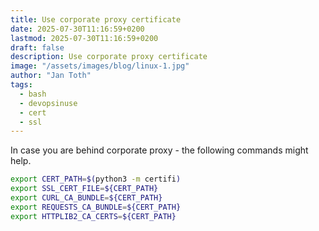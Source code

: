 ```yaml
---
title: Use corporate proxy certificate
date: 2025-07-30T11:16:59+0200
lastmod: 2025-07-30T11:16:59+0200
draft: false
description: Use corporate proxy certificate
image: "/assets/images/blog/linux-1.jpg"
author: "Jan Toth"
tags:
  - bash
  - devopsinuse
  - cert
  - ssl
---
```



In case you are behind corporate proxy - the following commands might help.

```bash
export CERT_PATH=$(python3 -m certifi)
export SSL_CERT_FILE=${CERT_PATH}
export CURL_CA_BUNDLE=${CERT_PATH}
export REQUESTS_CA_BUNDLE=${CERT_PATH}
export HTTPLIB2_CA_CERTS=${CERT_PATH}
```
